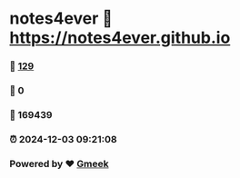 # notes4ever :link: https://notes4ever.github.io 
### :page_facing_up: [129](https://notes4ever.github.io/tag.html) 
### :speech_balloon: 0 
### :hibiscus: 169439 
### :alarm_clock: 2024-12-03 09:21:08 
### Powered by :heart: [Gmeek](https://github.com/Meekdai/Gmeek)
